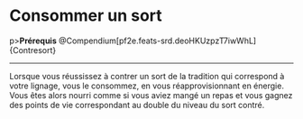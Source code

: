 # Consommer un sort

p><strong>Prérequis</strong> @Compendium[pf2e.feats-srd.deoHKUzpzT7iwWhL]{Contresort}</p>
<hr />
<p>Lorsque vous réussissez à contrer un sort de la tradition qui correspond à votre lignage, vous le consommez, en vous réapprovisionnant en énergie. Vous êtes alors nourri comme si vous aviez mangé un repas et vous gagnez des points de vie correspondant au double du niveau du sort contré.</p>